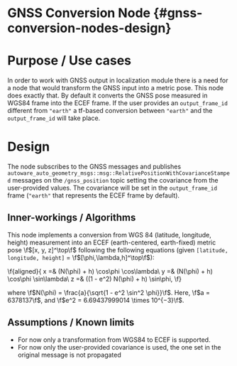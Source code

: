 GNSS Conversion Node {#gnss-conversion-nodes-design}
=========================

# Purpose / Use cases
<!-- Required -->
<!-- Things to consider:
    - Why did we implement this feature? -->

In order to work with GNSS output in localization module there is a need for a node that would
transform the GNSS input into a metric pose. This node does exactly that. By default it converts the
GNSS pose measured in WGS84 frame into the ECEF frame. If the user provides an `output_frame_id`
different from `"earth"` a tf-based conversion between `"earth"` and the `output_frame_id` will take
place.


# Design
<!-- Required -->
<!-- Things to consider:
    - How does it work? -->

The node subscribes to the GNSS messages and publishes
`autoware_auto_geometry_msgs::msg::RelativePositionWithCovarianceStamped` messages on the `/gnss_position`
topic setting the covariance from the user-provided values. The covariance will be set in the
`output_frame_id` frame (`"earth"` that represents the ECEF frame by default).

## Inner-workings / Algorithms
<!-- If applicable -->

This node implements a conversion from WGS 84 (latitude, longitude, height) measurement into an ECEF
(earth-centered, earth-fixed) metric pose \f$[x, y, z]^\top\f$ following the following equations
(given `[latitude, longitude, height]` = \f$[\phi,\lambda,h]^\top\f$):

\f{aligned}{
x =& (N(\phi) + h) \cos\phi \cos\lambda\\
y =& (N(\phi) + h) \cos\phi \sin\lambda\\
z =& ((1 - e^2) N(\phi) + h) \sin\phi,
\f}

where \f$N(\phi) = \frac{a}{\sqrt{1 - e^2 \sin^2 \phi}}\f$. Here, \f$a = 6378137\f$, and \f$e^2 = 6.69437999014 \times 10^{−3}\f$.


## Assumptions / Known limits
<!-- Required -->
- For now only a transformation from WGS84 to ECEF is supported.
- For now only the user-provided covariance is used, the one set in the original message is not propagated

